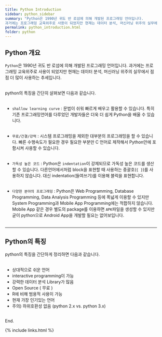 ```yaml
---
title: Python Introduction
sidebar: python_sidebar
summary: "Python은 1990년 귀도 반 로섬에 의해 개발된 프로그래밍 언어입니다. 
과거에는 프로그래밍 교육위주로 사용이 되었지만 현재는 데이터 분석, 머신러닝 위주의 실무에서 점점 더 많이 사용하는 추세입니다."
permalink: python_introduction.html
folder: python
---
```


## Python 개요

`Python`은 1990년 귀도 반 로섬에 의해 개발된 프로그래밍 언어입니다.
과거에는 프로그래밍 교육위주로 사용이 되었지만 현재는 데이터 분석, 머신러닝 위주의
실무에서 점점 더 많이 사용하는 추세입니다.
<br><br>

python의 특징을 간단히 살펴보면 다음과 같습니다. 
<br><br>
* `shallow learning curve` : 문법이 쉬워 빠르게 배우고 활용할 수 있습니다.
  특히 기존 프로그래밍언어를 다루었던 개발자들은 더욱 더 쉽게  Python을 배울 수 있습니다.
<br><br>

* `무료/간결/강력` : 시스템 프로그래밍을 제외한 대부분의 프로그래밍을 할 수 있습니다.
  빠른 수행속도가 필요한 경우 필요한 부분만 C 언어로 제작해서 Python안에 포함시켜 사용할 수 있습니다.
<br><br>

* `가독성 높은 코드` : Python은 `indentation`이 강제되므로 가독성 높은 코드를 생산할 수 있습니다.
  다른언어에서처럼 block을 표현할 때 사용하는 중괄호(`{ }`)를 사용하지 않습니다. 대신 indentation(들여쓰기)를
  이용해 블럭을 표현합니다.
<br><br>
 
* `다양한 분야의 프로그래밍` : Python은 Web Programming, Database Programming,
  Data Analysis Programming 등에 폭넓게 이용할 수 있지만 System Programming과
  Mobile App Programming에는 적합하지 않습니다. Mobile App 같은 경우 별도의 package를 이용하면
  `APK`파일을 생성할 수 있지만 굳이 python으로 Android App을 개발할 필요는 없어보입니다.
<br><br>

---

## Python의 특징

python의 특징을 간단하게 정리하면 다음과 같습니다. 
<br><br>

* 상대적으로 쉬운 언어
* interactive programming이 가능
* 강력한 데이터 분석 Library가 많음
* Open Source ( 무료 )
* R에 비해 범용적 사용이 가능
* 현재 가장 인기있는 언어
* 주의) 하위호환성 없음 (python 2.x vs. python 3.x)
<br><br>

End.

{% include links.html %}
